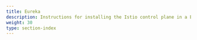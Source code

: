 ```yaml
---
title: Eureka
description: Instructions for installing the Istio control plane in a Eureka based environment.
weight: 30
type: section-index
---
```

